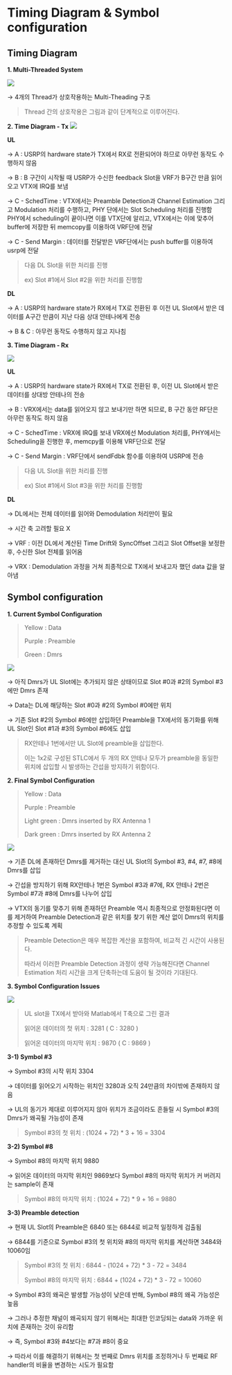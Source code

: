 # Timing Diagram & Symbol configuration
##  Timing Diagram
**1. Multi-Threaded System**

![](https://github.com/dbwpdls22/NR_Modulation/blob/main/STLC/Figs/multithreading.png)

→ 4개의 Thread가 상호작용하는 Multi-Theading 구조

> Thread 간의 상호작용은 그림과 같이 단계적으로 이루어진다.

**2. Time Diagram - Tx**
![](https://github.com/dbwpdls22/NR_Modulation/blob/main/STLC/Figs/TImingDiagram_Tx.PNG)
 
**UL**

→  A : USRP의 hardware state가 TX에서 RX로 전환되어야 하므로 아무런 동작도 수행하지 않음

→  B : B 구간이 시작될 때 USRP가 수신한 feedback Slot을 VRF가 B구간 만큼 읽어오고 VTX에 IRQ를 보냄

→  C - SchedTime : VTX에서는 Preamble Detection과 Channel Estimation 그리고 Modulation 처리를 수행하고, PHY 단에서는 Slot Scheduling 처리를 진행함 
PHY에서 scheduling이 끝이나면 이를 VTX단에 알리고, VTX에서는 이에 맞추어 buffer에 저장한 뒤 memcopy를 이용하여 VRF단에 전달

→  C - Send Margin : 데이터를 전달받은 VRF단에서는 push buffer를 이용하여 usrp에 전달

> 다음 DL Slot을 위한 처리를 진행 
> 
> ex) Slot #1에서 Slot #2을 위한 처리를 진행함 

**DL**

→  A : USRP의 hardware state가 RX에서 TX로 전환된 후 이전 UL Slot에서 받은 데이터를  A구간 만큼이 지난 다음 상대 안테나에게 전송

→  B & C : 아무런 동작도 수행하지 않고 지나침 


**3. Time Diagram - Rx**

![](https://github.com/dbwpdls22/NR_Modulation/blob/main/STLC/Figs/TImingDiagram_Rx.PNG)

**UL**

→  A : USRP의 hardware state가 RX에서 TX로 전환된 후, 이전 UL Slot에서 받은 데이터를 상대방 안테나의 전송 

→  B : VRX에서는 data를 읽어오지 않고 보내기만 하면 되므로, B 구간 동안 RF단은 아무런 동작도 하지 않음

→  C - SchedTime : VRX에 IRQ를 보내 VRX에선 Modulation 처리를, PHY에서는 Scheduling을 진행한 후, memcpy를 이용해 VRF단으로 전달

→  C - Send Margin : VRF단에서 sendFdbk  함수를 이용하여 USRP에 전송

> 다음 UL Slot을 위한 처리를 진행
>  
> ex) Slot #1에서 Slot #3을 위한 처리를 진행함 

**DL**

→  DL에서는 전체 데이터를 읽어와 Demodulation 처리만이 필요

→  시간 축 고려할 필요 X

→ VRF : 이전 DL에서 계산된 Time Drift와 SyncOffset  그리고 Slot Offset을 보정한 후, 수신한 Slot 전체를 읽어옴

→ VRX : Demodulation 과정을 거쳐 최종적으로 TX에서 보내고자 했던 data 값을 알아냄

## Symbol configuration

**1. Current Symbol Configuration** 

> Yellow : Data 
> 
> Purple : Preamble
> 
> Green : Dmrs 

![](https://github.com/dbwpdls22/NR_Modulation/blob/main/STLC/Figs/Current%20Symbol%20Configuration.PNG)

→ 아직 Dmrs가 UL Slot에는 추가되지 않은 상태이므로 Slot #0과 #2의 Symbol #3에만 Dmrs 존재

→ Data는 DL에 해당하는 Slot #0과 #2의 Symbol #0에만 위치

→ 기존 Slot #2의 Symbol #6에만 삽입하던 Preamble을 TX에서의 동기화를 위해 UL Slot인 Slot #1과 #3의 Symbol #6에도 삽입

> RX안테나 1번에서만 UL Slot에 preamble을 삽입한다.
> 
> 이는 1x2로 구성된 STLC에서 두 개의 RX 안테나 모두가 preamble을 동일한 위치에 삽입할 시 발생하는 간섭을 방지하기 위함이다. 

**2. Final Symbol Configuration** 

> Yellow : Data 
> 
> Purple : Preamble
> 
> Light green : Dmrs inserted by RX Antenna 1
> 
> Dark green : Dmrs inserted by RX Antenna 2

![](https://github.com/dbwpdls22/NR_Modulation/blob/main/STLC/Figs/Current%20Symbol%20Configuration.PNG)

→ 기존 DL에 존재하던 Dmrs를 제거하는 대신 UL Slot의 Symbol #3, #4, #7, #8에 Dmrs를 삽입

→ 간섭을 방지하기 위해 RX안테나 1번은 Symbol #3과 #7에, RX 안테나 2번은 Symbol #7과 #8에 Dmrs를 나누어 삽입

→ VTX의 동기를 맞추기 위해 존재하던 Preamble 역시 최종적으로 안정화된다면 이를 제거하여 Preamble Detection과 같은 위치를 찾기 위한 계산 없이 Dmrs의 위치를 추정할 수 있도록 계획

>  Preamble Detection은 매우 복잡한 계산을 포함하여, 비교적 긴 시간이 사용된다.
>  
>  따라서 이러한 Preamble Detection 과정이 생략 가능해진다면  Channel Estimation 처리 시간을 크게 단축하는데 도움이 될 것이라 기대된다. 

**3. Symbol Configuration Issues** 

![](https://github.com/dbwpdls22/NR_Modulation/blob/main/STLC/Figs/Symbol%20Configuration%20Issues.png)

> UL slot을 TX에서 받아와 Matlab에서 T축으로 그린 결과
> 
> 읽어온 데이터의 첫 위치 : 3281 ( C : 3280 )
> 
> 읽어온 데이터의 마지막 위치  : 9870 ( C : 9869 )

**3-1) Symbol #3** 

→ Symbol #3의 시작 위치 3304 

→ 데이터를 읽어오기 시작하는 위치인 3280과 오직 24만큼의 차이밖에 존재하지 않음

→ UL의 동기가 제대로 이루어지지 않아 위치가 조금이라도 흔들릴 시 Symbol #3의 Dmrs가 왜곡될 가능성이 존재

> Symbol #3의 첫 위치 : (1024 + 72) * 3 + 16 = 3304

**3-2) Symbol #8** 

→ Symbol #8의 마지막 위치 9880

→ 읽어온 데이터의 마지막 위치인 9869보다 Symbol #8의 마지막 위치가 커 버려지는 sample이 존재

> Symbol #8의 마지막 위치 : (1024 + 72) * 9 + 16 = 9880

**3-3) Preamble detection** 

→ 현재 UL Slot의 Preamble은 6840 또는 6844로 비교적 일정하게 검출됨 

→ 6844를 기준으로 Symbol #3의 첫 위치와 #8의 마지막 위치를 계산하면 3484와 10060임

> Symbol #3의 첫 위치 : 6844 - (1024 + 72) * 3 - 72 = 3484
> 
> Symbol #8의 마지막 위치 : 6844 + (1024 + 72) * 3 - 72 = 10060

→ Symbol #3의 왜곡은 발생할 가능성이 낮은데 반해,  Symbol #8의 왜곡 가능성은 높음 

→ 그러나 추정한 채널이 왜곡되지 않기 위해서는 최대한 인코딩되는  data와 가까운 위치에 존재하는 것이 유리함

→ 즉, Symbol #3와 #4보다는 #7과 #8이 중요

→ 따라서 이를 해결하기 위해서는 첫 번째로 Dmrs  위치를 조정하거나 두 번째로 RF handler의 비율을 변경하는 시도가 필요함
